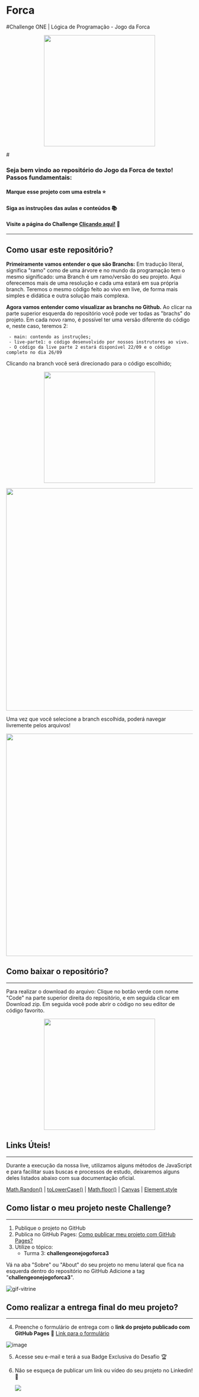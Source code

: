 # Forca
 #Challenge ONE | Lógica de Programação - Jogo da Forca

<p align="center" >
     <img width="300" heigth="200" src="https://user-images.githubusercontent.com/101413385/190004642-cba5ba2b-281e-47cf-96a7-d4b782382a90.png">
</p>#

### Seja bem vindo ao repositório do Jogo da Forca de texto! Passos fundamentais:

#### Marque esse projeto com uma estrela ⭐
#### Siga as instruções das aulas e conteúdos 📚
#### Visite a página do Challenge [Clicando aqui!](https://www.alura.com.br/challenges/oracle-one/sprint02-crie-seu-proprio-jogo-da-forca-javascript) 📃
---

## Como usar este repositório?

**Primeiramente vamos entender o que são Branchs:** Em tradução literal, significa "ramo" como de uma árvore e no mundo da programação tem o mesmo significado: uma Branch é um ramo/versão do seu projeto. Aqui oferecemos mais de uma resolução e cada uma estará em sua própria branch. Teremos o mesmo código feito ao vivo em live, de forma mais simples e didática e outra solução mais complexa.

**Agora vamos entender como visualizar as branchs no Github.** Ao clicar na parte superior esquerda do repositório você pode ver todas as "brachs" do projeto. Em cada novo ramo, é possível ter uma versão diferente do código e, neste caso, teremos 2: 

     - main: contendo as instruções;
     - live-parte1: o código desenvolvido por nossos instrutores ao vivo.
     - O código da live parte 2 estará disponível 22/09 e o código completo no dia 26/09
     
Clicando na branch você será direcionado para o código escolhido;

<p align="center" >
     <img width="300" heigth="200" src="https://user-images.githubusercontent.com/101413385/190005299-a1cdf994-5540-4c38-aacd-7fbfe62b362f.png">
</p>

<p align="center" >
          <img width="600" heigth="200" src="https://user-images.githubusercontent.com/101413385/190005403-f5b2af0b-5068-4fd2-803e-f2d6b19165f4.png">
</p>

Uma vez que você selecione a branch escolhida, poderá navegar livremente pelos arquivos!

<p align="center" >
     <img width="600" heigth="400" src="https://user-images.githubusercontent.com/101413385/190005471-b65d2ea3-6e2b-4368-bc45-34ff62217ab6.png">
</p>

## Como baixar o repositório?
---
Para realizar o download do arquivo: Clique no botão verde com nome "Code" na parte superior direita do repositório, e em seguida clicar em Download zip. Em seguida você pode abrir o código no seu editor de código favorito.

<p align="center" >
     <img width="300" heigth="200" src="https://user-images.githubusercontent.com/101413385/185686126-23339f8c-ecf9-44b8-9c52-996c50750254.png">
</p>

## Links Úteis!
---

Durante a execução da nossa live, utilizamos alguns métodos de JavaScript e para facilitar suas buscas e processos de estudo, deixaremos alguns deles listados abaixo com sua documentação oficial.

  [Math.Randon()](https://developer.mozilla.org/pt-BR/docs/Web/JavaScript/Reference/Global_Objects/Math/random) |
  [toLowerCase()](https://developer.mozilla.org/pt-BR/docs/Web/JavaScript/Reference/Global_Objects/String/toLowerCase) |
  [Math.floor()](https://developer.mozilla.org/pt-BR/docs/Web/JavaScript/Reference/Global_Objects/Math/floor) |
  [Canvas](https://developer.mozilla.org/pt-BR/docs/Web/API/CanvasRenderingContext2D) |
  [Element.style](https://www.w3schools.com/jsref/dom_obj_style.asp)

## Como listar o meu projeto neste Challenge?
---

1) Publique o projeto no GitHub
2) Publica no GitHub Pages: [Como publicar meu projeto com GitHub Pages?](https://docs.github.com/pt/pages/getting-started-with-github-pages/creating-a-github-pages-site) 
3) Utilize o tópico:
     - Turma 3: **challengeonejogoforca3**

Vá na aba "Sobre" ou "About" do seu projeto no menu lateral que fica na esquerda dentro do repositório no GitHub
Adicione a tag "**challengeonejogoforca3**".

![gif-vitrine](https://user-images.githubusercontent.com/91544872/153601047-62aee6cb-e3cf-42b3-92c3-7130c996113f.gif)

## Como realizar a entrega final do meu projeto?
---

4) Preenche o formulário de entrega com o **link do projeto publicado com GitHub Pages**
🔹 [Link para o formulário](https://lp.alura.com.br/alura-latam-lp-entrega-de-challenge-one)

![image](https://user-images.githubusercontent.com/101413385/185678751-c7491191-dfd9-42a2-9b3b-622f3bcd3acc.png)

5) Acesse seu e-mail e terá a sua Badge Exclusiva do Desafio 🏆
6) Não se esqueça de publicar um link ou vídeo do seu projeto no Linkedin! 🏁

    <a href="https://www.linkedin.com/company/alura-latam/mycompany/" target="_blank"><img src="https://img.shields.io/badge/-LinkedIn-%230077B5?style=for-the-badge&logo=linkedin&logoColor=white" target="_blank"></a>
